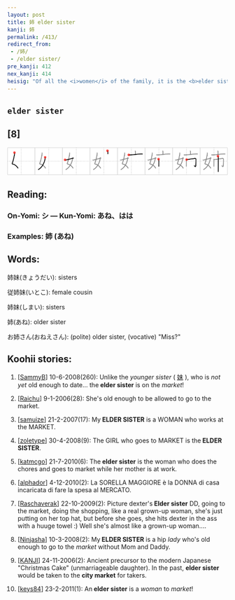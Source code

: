 ```yaml
---
layout: post
title: 姉 elder sister
kanji: 姉
permalink: /413/
redirect_from:
 - /姉/
 - /elder sister/
pre_kanji: 412
nex_kanji: 414
heisig: "Of all the <i>women</i> of the family, it is the <b>elder sister</b> who has the duty to go to <i>market</i> to do the shopping."
---
```


## `elder sister`

## [8]

<div class="stroke"><img src="../images/E5A789.png" /></div>

## Reading:

### On-Yomi: シ &mdash; Kun-Yomi: あね、はは

### Examples: 姉 (あね)

## Words:

姉妹(きょうだい): sisters

従姉妹(いとこ): female cousin

姉妹(しまい): sisters

姉(あね): older sister

お姉さん(おねえさん): (polite) older sister, (vocative) "Miss?"

## Koohii stories:

1) [<a href="http://kanji.koohii.com/profile/SammyB">SammyB</a>] 10-6-2008(260): Unlike the <em>younger sister</em> (  <a href="http://jisho.org/kanji/details/妹">妹</a>  ), who is <em>not yet</em> old enough to date... the<strong> elder sister</strong> is on the <em>market</em>! 

2) [<a href="http://kanji.koohii.com/profile/Raichu">Raichu</a>] 9-1-2006(28): She&#039;s old enough to be allowed to go to the market. 

3) [<a href="http://kanji.koohii.com/profile/samuize">samuize</a>] 21-2-2007(17): My<strong> ELDER SISTER</strong> is a WOMAN who works at the MARKET. 

4) [<a href="http://kanji.koohii.com/profile/zoletype">zoletype</a>] 30-4-2008(9): The GIRL who goes to MARKET is the<strong> ELDER SISTER</strong>. 

5) [<a href="http://kanji.koohii.com/profile/katmcgo">katmcgo</a>] 21-7-2010(6): The<strong> elder sister</strong> is the woman who does the chores and goes to market while her mother is at work. 

6) [<a href="http://kanji.koohii.com/profile/alphador">alphador</a>] 4-12-2010(2): La SORELLA MAGGIORE è la DONNA di casa incaricata di fare la spesa al MERCATO. 

7) [<a href="http://kanji.koohii.com/profile/Raschaverak">Raschaverak</a>] 22-10-2009(2): Picture dexter&#039;s<strong> Elder sister</strong> DD, going to the market, doing the shopping, like a real grown-up woman, she&#039;s just putting on her top hat, but before she goes, she hits dexter in the ass with a huuge towel :) Well she&#039;s almost like a grown-up woman.... 

8) [<a href="http://kanji.koohii.com/profile/Ninjasha">Ninjasha</a>] 10-3-2008(2): My<strong> ELDER SISTER</strong> is a hip <em>lady</em> who&#039;s old enough to go to the <em>market</em> without Mom and Daddy. 

9) [<a href="http://kanji.koohii.com/profile/KANJI">KANJI</a>] 24-11-2006(2): Ancient precursor to the modern Japanese &quot;Christmas Cake&quot; (unmarriageable daughter). In the past, <strong>elder sister</strong> would be taken to the <strong>city market</strong> for takers. 

10) [<a href="http://kanji.koohii.com/profile/keys84">keys84</a>] 23-2-2011(1): An<strong> elder sister</strong> is a <em>woman</em> to <em>market</em>! 
